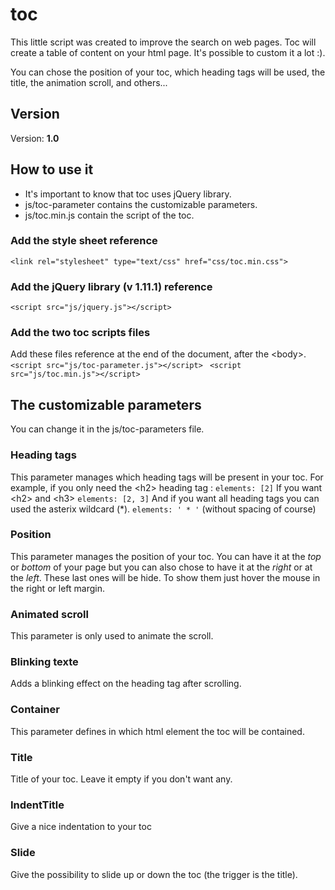 # toc
This little script was created to improve the search on web pages. Toc will create a table of content on your html page. It's possible to custom it a lot :).

You can chose the position of your toc, which heading tags will be used, the title, the animation scroll, and others...

## Version
Version: **1.0**

## How to use it
- It's important to know that toc uses jQuery library.
- js/toc-parameter contains the customizable parameters.
- js/toc.min.js contain the script of the toc.

### Add the style sheet reference
``` <link rel="stylesheet" type="text/css" href="css/toc.min.css"> ```

### Add the jQuery library (v 1.11.1) reference
``` <script src="js/jquery.js"></script> ```

### Add the two toc scripts files
Add these files reference at the end of the document, after the \<body>.
```<script src="js/toc-parameter.js"></script> ```
``` <script src="js/toc.min.js"></script> ```

## The customizable parameters
You can change it in the js/toc-parameters file.

### Heading tags
This parameter manages which heading tags will be present in your toc. For example, if you only need the \<h2> heading tag :
``` elements: [2] ```
If you want \<h2> and \<h3>
``` elements: [2, 3] ```
And if you want all heading tags you can used the asterix wildcard (*).
``` elements: ' * ' ``` (without spacing of course)

### Position
This parameter manages the position of your toc. You can have it at the *top* or *bottom* of your page but you can also chose to have it at the *right* or at the *left*. These last ones will be hide. To show them just hover the mouse in the right or left margin.

### Animated scroll
This parameter is only used to animate the scroll.

### Blinking texte
Adds a blinking effect on the heading tag after scrolling.

### Container
This parameter defines in which html element the toc will be contained.

### Title
Title of your toc. Leave it empty if you don't want any.

### IndentTitle
Give a nice indentation to your toc

### Slide
Give the possibility to slide up or down the toc (the trigger is the title).